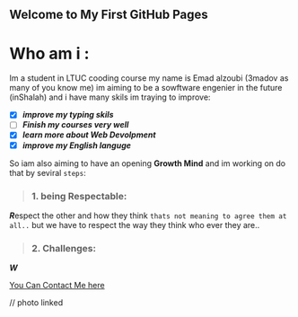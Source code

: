 ## Welcome to My First GitHub Pages
# Who am i :

 Im a student in LTUC cooding course my name is Emad alzoubi (3madov as many of you know me)
im aiming to be a sowftware engenier in the future (inShalah) and i have many skils im traying to improve:

- [x] ***improve my typing skils***
- [ ] ***Finish my courses very well***
- [x] ***learn more about Web Devolpment***
- [x] ***improve my English languge***

So iam also aiming to have an opening **Growth Mind** and im working on do that by seviral `steps`:

>### 1. being Respectable:
***R***espect the other and how they think `thats not meaning to agree them at all..`
 but we have to respect the way they think who ever they are..

>### 2. Challenges:
***W***




[You Can Contact Me here](https://3madov-77.github.io/learning-journal/contcatme)

// photo linked
